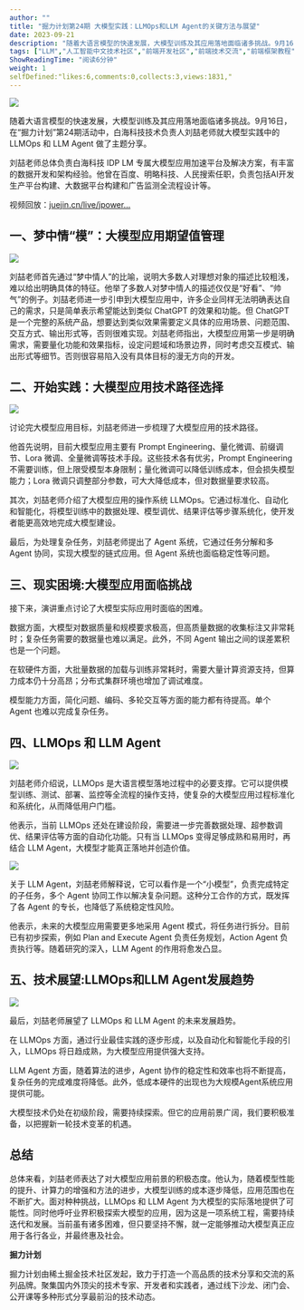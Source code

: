 ```yaml
---
author: ""
title: "掘力计划第24期 大模型实践：LLMOps和LLM Agent的关键方法与展望"
date: 2023-09-21
description: "随着大语言模型的快速发展，大模型训练及其应用落地面临诸多挑战。9月16日，在“掘力计划”第24期活动中，白海科技技术负责人刘喆老师就大模型实践中的 LLMOps 和 LLM Agent 做了主题分享。"
tags: ["LLM","人工智能中文技术社区","前端开发社区","前端技术交流","前端框架教程","JavaScript 学习资源","CSS 技巧与最佳实践","HTML5 最新动态","前端工程师职业发展","开源前端项目","前端技术趋势"]
ShowReadingTime: "阅读6分钟"
weight: 1
selfDefined:"likes:6,comments:0,collects:3,views:1831,"
---
```

![](/images/jueJin/15787c36918545b.png)

随着大语言模型的快速发展，大模型训练及其应用落地面临诸多挑战。9月16日，在“掘力计划”第24期活动中，白海科技技术负责人刘喆老师就大模型实践中的 LLMOps 和 LLM Agent 做了主题分享。

刘喆老师总体负责白海科技 IDP LM 专属大模型应用加速平台及解决方案，有丰富的数据开发和架构经验。他曾在百度、明略科技、人民搜索任职，负责包括AI开发生产平台构建、大数据平台构建和广告监测全流程设计等。

视频回放：[juejin.cn/live/jpower…](https://juejin.cn/live/jpowermeetup24 "https://juejin.cn/live/jpowermeetup24")

一、梦中情“模”：大模型应用期望值管理
-------------------

![](/images/jueJin/af592beec0924e0.png)

刘喆老师首先通过“梦中情人”的比喻，说明大多数人对理想对象的描述比较粗浅，难以给出明确具体的特征。他举了多数人对梦中情人的描述仅仅是“好看”、“帅气”的例子。刘喆老师进一步引申到大模型应用中，许多企业同样无法明确表达自己的需求，只是简单表示希望能达到类似 ChatGPT 的效果和功能。但 ChatGPT 是一个完整的系统产品，想要达到类似效果需要定义具体的应用场景、问题范围、交互方式、输出形式等，否则很难实现。刘喆老师指出，大模型应用第一步是明确需求，需要量化功能和效果指标，设定问题域和场景边界，同时考虑交互模式、输出形式等细节。否则很容易陷入没有具体目标的漫无方向的开发。

二、开始实践：大模型应用技术路径选择
------------------

![](/images/jueJin/b537736c0b394fc.png)

讨论完大模型应用目标，刘喆老师进一步梳理了大模型应用的技术路径。

他首先说明，目前大模型应用主要有 Prompt Engineering、量化微调、前缀调节、Lora 微调、全量微调等技术手段。这些技术各有优劣，Prompt Engineering 不需要训练，但上限受模型本身限制；量化微调可以降低训练成本，但会损失模型能力；Lora 微调只调整部分参数，可大大降低成本，但对数据量要求较高。

其次，刘喆老师介绍了大模型应用的操作系统 LLMOps。它通过标准化、自动化和智能化，将模型训练中的数据处理、模型调优、结果评估等步骤系统化，使开发者能更高效地完成大模型建设。

最后，为处理复杂任务，刘喆老师提出了 Agent 系统，它通过任务分解和多 Agent 协同，实现大模型的链式应用。但 Agent 系统也面临稳定性等问题。

三、现实困境:大模型应用面临挑战
----------------

接下来，演讲重点讨论了大模型实际应用时面临的困难。

数据方面，大模型对数据质量和规模要求极高，但高质量数据的收集标注又非常耗时；复杂任务需要的数据量也难以满足。此外，不同 Agent 输出之间的误差累积也是一个问题。

在软硬件方面，大批量数据的加载与训练非常耗时，需要大量计算资源支持，但算力成本仍十分高昂；分布式集群环境也增加了调试难度。

模型能力方面，简化问题、编码、多轮交互等方面的能力都有待提高。单个 Agent 也难以完成复杂任务。

四、LLMOps 和 LLM Agent
--------------------

![](/images/jueJin/be560c9858e1432.png)

刘喆老师介绍说，LLMOps 是大语言模型落地过程中的必要支撑。它可以提供模型训练、测试、部署、监控等全流程的操作支持，使复杂的大模型应用过程标准化和系统化，从而降低用户门槛。

他表示，当前 LLMOps 还处在建设阶段，需要进一步完善数据处理、超参数调优、结果评估等方面的自动化功能。只有当 LLMOps 变得足够成熟和易用时，再结合 LLM Agent，大模型才能真正落地并创造价值。

![](/images/jueJin/aeb83344a2b34b4.png)

关于 LLM Agent，刘喆老师解释说，它可以看作是一个“小模型”，负责完成特定的子任务，多个 Agent 协同工作以解决复杂问题。这种分工合作的方式，既发挥了各 Agent 的专长，也降低了系统稳定性风险。

他表示，未来的大模型应用需要更多地采用 Agent 模式，将任务进行拆分。目前已有初步探索，例如 Plan and Execute Agent 负责任务规划，Action Agent 负责执行等。随着研究的深入，LLM Agent 的作用将愈发凸显。

五、技术展望:LLMOps和LLM Agent发展趋势
---------------------------

![](/images/jueJin/a211dac55d5f4fe.png)

最后，刘喆老师展望了 LLMOps 和 LLM Agent 的未来发展趋势。

在 LLMOps 方面，通过行业最佳实践的逐步形成，以及自动化和智能化手段的引入，LLMOps 将日趋成熟，为大模型应用提供强大支持。

LLM Agent 方面，随着算法的进步，Agent 协作的稳定性和效率也将不断提高，复杂任务的完成难度将降低。此外，低成本硬件的出现也为大规模Agent系统应用提供可能。

大模型技术仍处在初级阶段，需要持续探索。但它的应用前景广阔，我们要积极准备，以把握新一轮技术变革的机遇。

总结
--

总体来看，刘喆老师表达了对大模型应用前景的积极态度。他认为，随着模型性能的提升、计算力的增强和方法的进步，大模型训练的成本逐步降低，应用范围也在不断扩大。面对种种挑战，LLMOps 和 LLM Agent 为大模型的实际落地提供了可能性。同时他呼吁业界积极探索大模型的应用，因为这是一项系统工程，需要持续迭代和发展。当前虽有诸多困难，但只要坚持不懈，就一定能够推动大模型真正应用于各行各业，并最终惠及社会。

**掘力计划**

掘力计划由稀土掘金技术社区发起，致力于打造一个高品质的技术分享和交流的系列品牌。聚集国内外顶尖的技术专家、开发者和实践者，通过线下沙龙、闭门会、公开课等多种形式分享最前沿的技术动态。